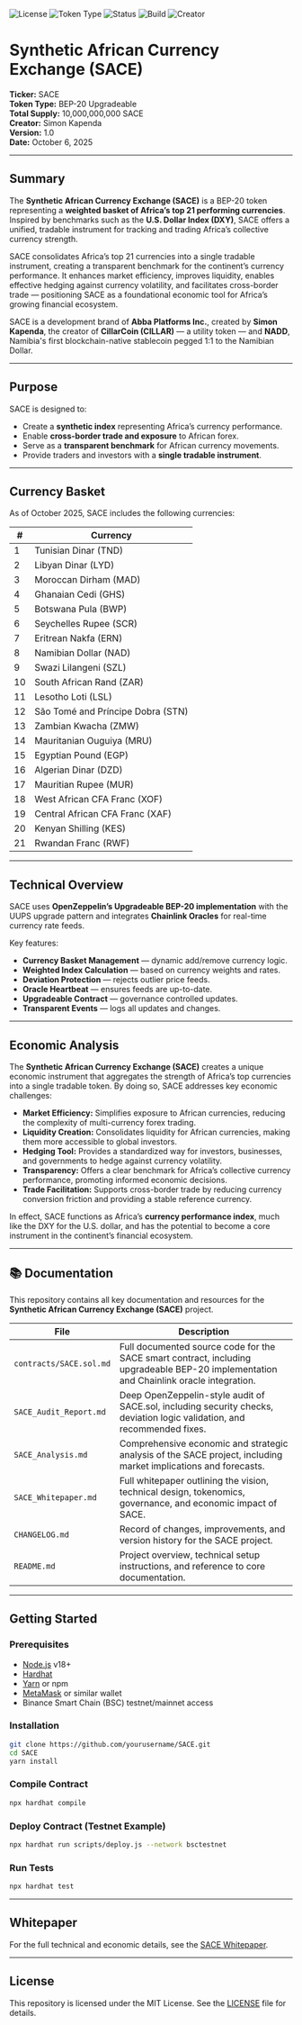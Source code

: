 <!-- Project Badges -->
![License](https://img.shields.io/badge/License-MIT-green.svg)
![Token Type](https://img.shields.io/badge/Token-BEP--20-blue.svg)
![Status](https://img.shields.io/badge/Status-Active-success.svg)
![Build](https://img.shields.io/badge/Build-Upgradeable%20UUPS-orange.svg)
![Creator](https://img.shields.io/badge/Creator-Simon%20Kapenda-lightgrey.svg)

# Synthetic African Currency Exchange (SACE)

**Ticker:** SACE  
**Token Type:** BEP-20 Upgradeable  
**Total Supply:** 10,000,000,000 SACE  
**Creator:** Simon Kapenda  
**Version:** 1.0  
**Date:** October 6, 2025  

---

## Summary 

The **Synthetic African Currency Exchange (SACE)** is a BEP-20 token representing a **weighted basket of Africa’s top 21 performing currencies**. Inspired by benchmarks such as the **U.S. Dollar Index (DXY)**, SACE offers a unified, tradable instrument for tracking and trading Africa’s collective currency strength.  

SACE consolidates Africa’s top 21 currencies into a single tradable instrument, creating a transparent benchmark for the continent’s currency performance. It enhances market efficiency, improves liquidity, enables effective hedging against currency volatility, and facilitates cross-border trade — positioning SACE as a foundational economic tool for Africa’s growing financial ecosystem.  

SACE is a development brand of **Abba Platforms Inc.**, created by **Simon Kapenda**, the creator of **CillarCoin (CILLAR)** — a utility token — and **NADD**, Namibia's first blockchain-native stablecoin pegged 1:1 to the Namibian Dollar.

---

## Purpose

SACE is designed to:  
- Create a **synthetic index** representing Africa’s currency performance.  
- Enable **cross-border trade and exposure** to African forex.  
- Serve as a **transparent benchmark** for African currency movements.  
- Provide traders and investors with a **single tradable instrument**.  

---

## Currency Basket

As of October 2025, SACE includes the following currencies:  

| #  | Currency                                      |
|----|-----------------------------------------------|
| 1  | Tunisian Dinar (TND)                         |
| 2  | Libyan Dinar (LYD)                           |
| 3  | Moroccan Dirham (MAD)                        |
| 4  | Ghanaian Cedi (GHS)                          |
| 5  | Botswana Pula (BWP)                          |
| 6  | Seychelles Rupee (SCR)                       |
| 7  | Eritrean Nakfa (ERN)                         |
| 8  | Namibian Dollar (NAD)                        |
| 9  | Swazi Lilangeni (SZL)                        |
| 10 | South African Rand (ZAR)                     |
| 11 | Lesotho Loti (LSL)                           |
| 12 | São Tomé and Príncipe Dobra (STN)            |
| 13 | Zambian Kwacha (ZMW)                         |
| 14 | Mauritanian Ouguiya (MRU)                    |
| 15 | Egyptian Pound (EGP)                         |
| 16 | Algerian Dinar (DZD)                         |
| 17 | Mauritian Rupee (MUR)                        |
| 18 | West African CFA Franc (XOF)                 |
| 19 | Central African CFA Franc (XAF)              |
| 20 | Kenyan Shilling (KES)                        |
| 21 | Rwandan Franc (RWF)                          |

---

## Technical Overview

SACE uses **OpenZeppelin’s Upgradeable BEP-20 implementation** with the UUPS upgrade pattern and integrates **Chainlink Oracles** for real-time currency rate feeds.  

Key features:  
- **Currency Basket Management** — dynamic add/remove currency logic.  
- **Weighted Index Calculation** — based on currency weights and rates.  
- **Deviation Protection** — rejects outlier price feeds.  
- **Oracle Heartbeat** — ensures feeds are up-to-date.  
- **Upgradeable Contract** — governance controlled updates.  
- **Transparent Events** — logs all updates and changes.  

---

## Economic Analysis

The **Synthetic African Currency Exchange (SACE)** creates a unique economic instrument that aggregates the strength of Africa’s top currencies into a single tradable token. By doing so, SACE addresses key economic challenges:  

- **Market Efficiency:** Simplifies exposure to African currencies, reducing the complexity of multi-currency forex trading.  
- **Liquidity Creation:** Consolidates liquidity for African currencies, making them more accessible to global investors.  
- **Hedging Tool:** Provides a standardized way for investors, businesses, and governments to hedge against currency volatility.  
- **Transparency:** Offers a clear benchmark for Africa’s collective currency performance, promoting informed economic decisions.  
- **Trade Facilitation:** Supports cross-border trade by reducing currency conversion friction and providing a stable reference currency.  

In effect, SACE functions as Africa’s **currency performance index**, much like the DXY for the U.S. dollar, and has the potential to become a core instrument in the continent’s financial ecosystem.  

---

## 📚 Documentation

This repository contains all key documentation and resources for the **Synthetic African Currency Exchange (SACE)** project.

| File | Description |
|------|-------------|
| `contracts/SACE.sol.md` | Full documented source code for the SACE smart contract, including upgradeable BEP-20 implementation and Chainlink oracle integration. |
| `SACE_Audit_Report.md` | Deep OpenZeppelin-style audit of SACE.sol, including security checks, deviation logic validation, and recommended fixes. |
| `SACE_Analysis.md` | Comprehensive economic and strategic analysis of the SACE project, including market implications and forecasts. |
| `SACE_Whitepaper.md` | Full whitepaper outlining the vision, technical design, tokenomics, governance, and economic impact of SACE. |
| `CHANGELOG.md` | Record of changes, improvements, and version history for the SACE project. |
| `README.md` | Project overview, technical setup instructions, and reference to core documentation. |

---

## Getting Started

### Prerequisites
- [Node.js](https://nodejs.org/) v18+
- [Hardhat](https://hardhat.org/)  
- [Yarn](https://yarnpkg.com/) or npm  
- [MetaMask](https://metamask.io/) or similar wallet  
- Binance Smart Chain (BSC) testnet/mainnet access  

### Installation
```bash
git clone https://github.com/yourusername/SACE.git
cd SACE
yarn install
```

### Compile Contract
```bash
npx hardhat compile
```

### Deploy Contract (Testnet Example)
```bash
npx hardhat run scripts/deploy.js --network bsctestnet
```

### Run Tests
```bash
npx hardhat test
```

---

## Whitepaper

For the full technical and economic details, see the [SACE Whitepaper](./SACE_Whitepaper.md).  

---

## License

This repository is licensed under the MIT License. See the [LICENSE](./LICENSE) file for details.  
